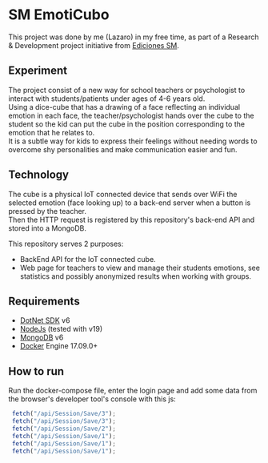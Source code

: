 
# SM EmotiCubo

This project was done by me (Lazaro) in my free time, as part of a Research & Development project initiative from [Ediciones SM](https://www.grupo-sm.com).  

## Experiment
The project consist of a new way for school teachers or psychologist to interact with students/patients under ages of 4-6 years old.  
Using a dice-cube that has a drawing of a face reflecting an individual emotion in each face, 
the teacher/psychologist hands over the cube to the student so the kid can put the cube in the position corresponding to the emotion that he relates to.  
It is a subtle way for kids to express their feelings without needing words to overcome shy personalities and make communication easier and fun.


## Technology
The cube is a physical IoT connected device that sends over WiFi the selected emotion (face looking up) to a back-end server when a button is pressed by the teacher.  
Then the HTTP request is registered by this repository's back-end API and stored into a MongoDB.

This repository serves 2 purposes:
- BackEnd API for the IoT connected cube.
- Web page for teachers to view and manage their students emotions, see statistics and possibly anonymized results when working with groups.


## Requirements
- [DotNet SDK](https://dotnet.microsoft.com/download) v6
- [NodeJs](https://nodejs.org/) (tested with v19)
- [MongoDB](https://www.mongodb.com/try/download/community) v6
- [Docker](https://docs.docker.com/desktop/install/windows-install/) Engine 17.09.0+

## How to run
Run the docker-compose file, enter the login page and add some data from the browser's developer tool's console with this js:
```js
 fetch("/api/Session/Save/3");
 fetch("/api/Session/Save/3");
 fetch("/api/Session/Save/2");
 fetch("/api/Session/Save/1");
 fetch("/api/Session/Save/1");
 fetch("/api/Session/Save/1");
```

